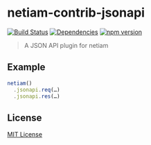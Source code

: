 # netiam-contrib-jsonapi

[![Build Status](https://travis-ci.org/netiam/contrib-jsonapi.svg)](https://travis-ci.org/netiam/contrib-jsonapi)
[![Dependencies](https://david-dm.org/netiam/contrib-jsonapi.svg)](https://david-dm.org/netiam/contrib-jsonapi)
[![npm version](https://badge.fury.io/js/netiam-contrib-jsonapi.svg)](http://badge.fury.io/js/netiam-contrib-jsonapi)

> A JSON API plugin for netiam

## Example

```js
netiam()
  .jsonapi.req(…)
  .jsonapi.res(…)
```

## License

[MIT License](http://en.wikipedia.org/wiki/MIT_License)

